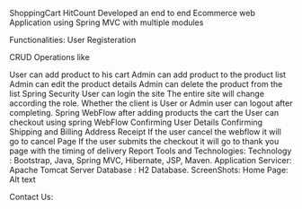 ShoppingCart HitCount
Developed an end to end Ecommerce web Application using Spring MVC with multiple modules

Functionalities:
User Registeration

CRUD Operations like

User can add product to his cart
Admin can add product to the product list
Admin can edit the product details
Admin can delete the product from the list
Spring Security
User can login the site
The entire site will change according the role. Whether the client is User or Admin
user can logout after completing.
Spring WebFlow
after adding products the cart the User can checkout using spring WebFlow
Confirming User Details
Confirming Shipping and Billing Address
Receipt
If the user cancel the webflow it will go to cancel Page
If the user submits the checkout it will go to thank you page with the timing of delivery Report
Tools and Technologies:
Technology : Bootstrap, Java, Spring MVC, Hibernate, JSP, Maven.
Application Servicer: Apache Tomcat Server
Database : H2 Database.
ScreenShots:
Home Page:
Alt text

Contact Us:
